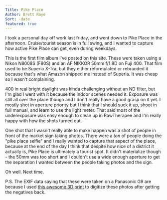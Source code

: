 ```yaml
---
Title: Pike Place
Author: Brett Raye
Sort: -date
featured: true
---
```


I took a personal day off work last friday, and went down to Pike Place in the afternoon. Cruise/tourist season is in full swing, and I wanted to capture how active Pike Place can get, even during weekdays.

This is the first film album I've posted on this site. These were taken using a Nikon N8008S (F80S) and an AF NIKKOR 50mm f/1.8D on Fuji 400. That film used to be Superia X-Tra, but they either reformulated or rebranded it because that's what Amazon shipped me instead of Superia. It was cheap so I wasn't complaining.

400 in real bright daylight was kinda challenging without an ND filter, but I'm glad I went with it because the indoor scenes needed it. Exposure was still all over the place though and I don't really have a good grasp on it yet. I mostly shot in aperture priority but I think that I should suck it up, shoot in full manual, and learn to use the light meter. That said most of the underexposure was easy enough to clean up in RawTherapee and I'm really happy with how the shots turned out.

One shot that I wasn't really able to make happen was a shot of people in front of the market sign taking photos. There were a *ton* of people doing the "pike place selfie" and I really wanted to capture that aspect of the place, because at the end of the day I think that despite how nice of a district it actually is, Pike Place is ultimately a tourist spot. It didn't materialize though - the 50mm was too short and I couldn't use a wide enough aperture to get the separation I wanted between the people taking photos and the sign.

Oh well. Next time.


P.S. The EXIF data saying that these were taken on a Panasonic G9 are because I used [this awesome 3D print](https://www.printables.com/model/244900-modular-print-in-place-35mm-film-scanner/files) to digitize these photos after getting the negatives back.
